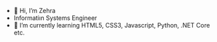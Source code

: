 - 👋 Hi, I’m Zehra
- Informatiın Systems Engineer
- 🌱 I’m currently learning HTML5, CSS3, Javascript, Python, .NET Core etc.

<!---
zehrabetultaskin/zehrabetultaskin is a ✨ special ✨ repository because its `README.md` (this file) appears on your GitHub profile.
You can click the Preview link to take a look at your changes.
--->
